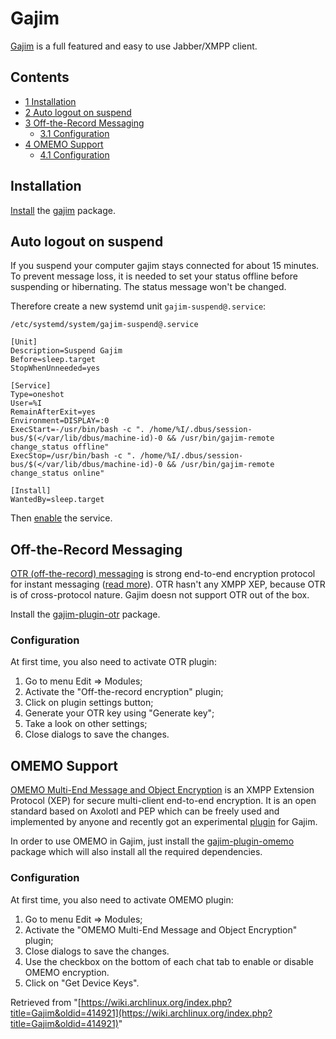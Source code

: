 # Gajim

[Gajim](http://gajim.org/index.php?lang=en) is a full featured and easy to use Jabber/XMPP client.

## Contents

*   [1 Installation](#Installation)
*   [2 Auto logout on suspend](#Auto_logout_on_suspend)
*   [3 Off-the-Record Messaging](#Off-the-Record_Messaging)
    *   [3.1 Configuration](#Configuration)
*   [4 OMEMO Support](#OMEMO_Support)
    *   [4.1 Configuration](#Configuration_2)

## Installation

[Install](/index.php/Install "Install") the [gajim](https://www.archlinux.org/packages/?name=gajim) package.

## Auto logout on suspend

If you suspend your computer gajim stays connected for about 15 minutes. To prevent message loss, it is needed to set your status offline before suspending or hibernating. The status message won't be changed.

Therefore create a new systemd unit `gajim-suspend@.service`:

 `/etc/systemd/system/gajim-suspend@.service` 

```
[Unit]
Description=Suspend Gajim
Before=sleep.target
StopWhenUnneeded=yes

[Service]
Type=oneshot
User=%I
RemainAfterExit=yes
Environment=DISPLAY=:0
ExecStart=-/usr/bin/bash -c ". /home/%I/.dbus/session-bus/$(</var/lib/dbus/machine-id)-0 && /usr/bin/gajim-remote change_status offline"
ExecStop=/usr/bin/bash -c ". /home/%I/.dbus/session-bus/$(</var/lib/dbus/machine-id)-0 && /usr/bin/gajim-remote change_status online"

[Install]
WantedBy=sleep.target
```

Then [enable](/index.php/Enable "Enable") the service.

## Off-the-Record Messaging

[OTR (off-the-record) messaging](https://en.wikipedia.org/wiki/Off-the-Record_Messaging "wikipedia:Off-the-Record Messaging") is strong end-to-end encryption protocol for instant messaging ([read more](http://www.cypherpunks.ca/otr/)). OTR hasn't any XMPP XEP, because OTR is of cross-protocol nature. Gajim doesn not support OTR out of the box.

Install the [gajim-plugin-otr](https://aur.archlinux.org/packages/gajim-plugin-otr/) package.

### Configuration

At first time, you also need to activate OTR plugin:

1.  Go to menu Edit => Modules;
2.  Activate the "Off-the-record encryption" plugin;
3.  Click on plugin settings button;
4.  Generate your OTR key using "Generate key";
5.  Take a look on other settings;
6.  Close dialogs to save the changes.

## OMEMO Support

[OMEMO Multi-End Message and Object Encryption](http://conversations.im/omemo/) is an XMPP Extension Protocol (XEP) for secure multi-client end-to-end encryption. It is an open standard based on Axolotl and PEP which can be freely used and implemented by anyone and recently got an experimental [plugin](https://github.com/kalkin/gajim-omemo) for Gajim.

In order to use OMEMO in Gajim, just install the [gajim-plugin-omemo](https://aur.archlinux.org/packages/gajim-plugin-omemo/) package which will also install all the required dependencies.

### Configuration

At first time, you also need to activate OMEMO plugin:

1.  Go to menu Edit => Modules;
2.  Activate the "OMEMO Multi-End Message and Object Encryption" plugin;
3.  Close dialogs to save the changes.
4.  Use the checkbox on the bottom of each chat tab to enable or disable OMEMO encryption.
5.  Click on "Get Device Keys".

Retrieved from "[https://wiki.archlinux.org/index.php?title=Gajim&oldid=414921](https://wiki.archlinux.org/index.php?title=Gajim&oldid=414921)"